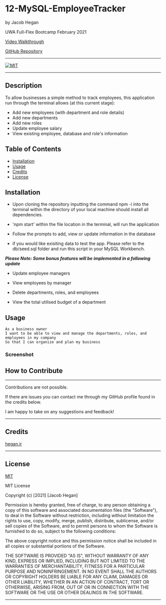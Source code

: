 # 12-MySQL-EmployeeTracker
by Jacob Hegan

UWA Full-Flex Bootcamp February 2021

[Video Walkthrough](https://drive.google.com/file/d/1N8ZWlif9l5wBm32CdxMpNeMvDN-seClf/view)

[GitHub Repository](https://github.com/heganjr/11-mysql-employee-tracker-JH)

---

[![MIT](https://img.shields.io/badge/licence-MIT-brightgreen)](https://choosealicense.com/licenses/mit/)

---

## Description

To allow businesses a simple method to track employees, this application run through the terminal allows (at this current stage):

- Add new employees (with department and role details)
- Add new departments
- Add new roles
- Update employee salary
- View existing employee, database and role's information

## Table of Contents

- [Installation](#installation)
- [Usage](#usage)
- [Credits](#credits)
- [License](#license)

## Installation

- Upon cloning the repository inputting the command npm -i into the terminal within the directory of your local machine should install all dependencies.

- 'npm start' within the file location in the terminal, will run the application

- Follow the prompts to add, view or update information in the database

- if you would like exisiting data to test the app. Please refer to the db/seed.sql folder and run this script in your MySQL Workbench.

***Please Note: Some bonus features will be implemented in a following update***

 * Update employee managers

  - View employees by manager

  - Delete departments, roles, and employees

  - View the total utilised budget of a department


## Usage

```
As a business owner
I want to be able to view and manage the departments, roles, and employees in my company
So that I can organize and plan my business
```

### Screenshot




## How to Contribute

---

Contributions are not possible.

If there are issues you can contact me through my GitHub profile found in the credits below.

I am happy to take on any suggestions and feedback!

---

## Credits

[hegan.jr](https://github.com/heganjr)

---

## License

[MIT](https://choosealicense.com/licenses/mit/)

MIT License

  Copyright (c) [2021] [Jacob Hegan]
  
  Permission is hereby granted, free of charge, to any person obtaining a copy
  of this software and associated documentation files (the "Software"), to deal
  in the Software without restriction, including without limitation the rights
  to use, copy, modify, merge, publish, distribute, sublicense, and/or sell
  copies of the Software, and to permit persons to whom the Software is
  furnished to do so, subject to the following conditions:
  
  The above copyright notice and this permission notice shall be included in all
  copies or substantial portions of the Software.
  
  THE SOFTWARE IS PROVIDED "AS IS", WITHOUT WARRANTY OF ANY KIND, EXPRESS OR
  IMPLIED, INCLUDING BUT NOT LIMITED TO THE WARRANTIES OF MERCHANTABILITY,
  FITNESS FOR A PARTICULAR PURPOSE AND NONINFRINGEMENT. IN NO EVENT SHALL THE
  AUTHORS OR COPYRIGHT HOLDERS BE LIABLE FOR ANY CLAIM, DAMAGES OR OTHER
  LIABILITY, WHETHER IN AN ACTION OF CONTRACT, TORT OR OTHERWISE, ARISING FROM,
  OUT OF OR IN CONNECTION WITH THE SOFTWARE OR THE USE OR OTHER DEALINGS IN THE
  SOFTWARE.

---
